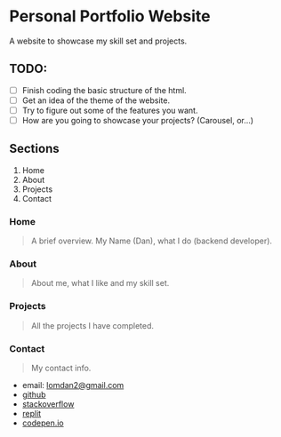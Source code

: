 # Personal Portfolio Website

A website to showcase my skill set and projects.

## TODO:

- [ ] Finish coding the basic structure of the html.
- [ ] Get an idea of the theme of the website.
- [ ] Try to figure out some of the features you want.
- [ ] How are you going to showcase your projects? (Carousel, or...)

## Sections

1. Home
2. About
3. Projects
4. Contact

###     Home

> A brief overview.
> My Name (Dan), what I do (backend developer).

###     About

> About me, what I like and my skill set.

###     Projects

> All the projects I have completed.

###     Contact

> My contact info.
- email:            lomdan2@gmail.com
- [github](https://github.com/LomDan)
- [stackoverflow](https://stackoverflow.com/users/21099953/lomdan)
- [replit](https://www.replit.com/@LomDan)
- [codepen.io](https://www.codepen.io/@LomDan)
